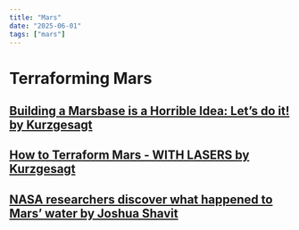 ```yaml
---
title: "Mars"
date: "2025-06-01"
tags: ["mars"]
---
```


# Terraforming Mars

## [Building a Marsbase is a Horrible Idea: Let’s do it! by Kurzgesagt](https://youtu.be/uqKGREZs6-w)

## [How to Terraform Mars - WITH LASERS by Kurzgesagt](https://youtu.be/HpcTJW4ur54)

## [NASA researchers discover what happened to Mars’ water by Joshua Shavit](https://www.thebrighterside.news/discoveries/nasa-researchers-discover-what-happened-to-mars-water/)
